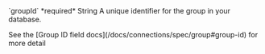 <tr>
  <td>`groupId`</td>
  <td>*required*</td>
  <td>String</td>
  <td>A unique identifier for the group in your database.
    <p>See the [Group ID field docs](/docs/connections/spec/group#group-id) for more detail</p>
  </td>
</tr>
